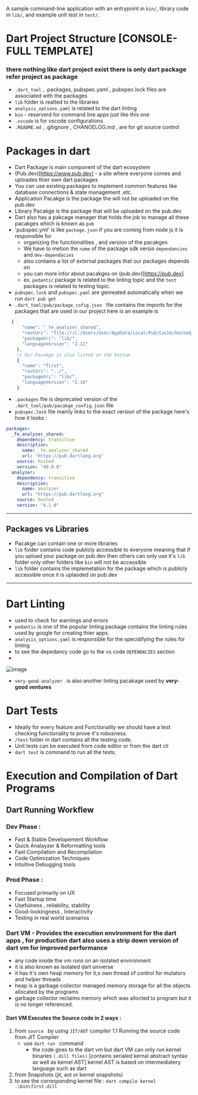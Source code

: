 A sample command-line application with an entrypoint in `bin/`, library code
in `lib/`, and example unit test in `test/`.

# Dart Project Structure [CONSOLE-FULL TEMPLATE]
### there nothing like dart project exist there is only dart package refer project as package
- `.dart_tool`  , .packages, pubspec.yaml , pubspec.lock files are associated with the packages
- `lib` folder is realted to the libraries 
- `analysis_options.yaml` is related to the dart linting
- `bin` - reserverd for command line apps just like this one 
- `.vscode` is for vscode configurations 
- `.README.md` , .gitignore , CHANGELOG.md , are for git source control 

# Packages in dart 
- Dart Package is main component of the dart ecosystem 
- (Pub.dev)[https://www.pub.dev] - a site where everyone comes and uploades thier own dart packages
- You can use existing packages to implement common features like database connections & state management ,etc.
- Application Pacakge is the package the will not be uploaded on the pub.dev 
- Library Pacakge is the package that will be uploaded on the pub.dev
- Dart also has a pakcage manager that holds the job to manage all these pacakges which is known as `pub`
- 'pubspec.yml' is like  `package.json` if you are coming from node js it is responsible for
    - organizing the functionalities , and version of the pacakges 
    - We have to metion the `name` of the package sdk versio `dependancies` and `dev-dependacies` 
    - also contains a list of external packages that our packages depends on 
    - you can more infor about pacakges on (pub.dev)[https://pub.dev]
    - ex. `pedantic` package is related to the linting topic and the  `test` packages is related to testing topic.
- `pubspec.lock` and `pubspec.yaml` are genreated automatically when we run `dart pub get `
- `.dart_tool/pub/package_cofig.json ` file contains the imports for the packages that are used in our project here is an example is 
```js
  {
      "name": "_fe_analyzer_shared",
      "rootUri": "file:///C:/Users/User/AppData/Local/Pub/Cache/hosted/pub.dartlang.org/_fe_analyzer_shared-40.0.0",
      "packageUri": "lib/",
      "languageVersion": "2.12"
    },
    // Our Pacakge is also listed on the bottom
    {
      "name": "first",
      "rootUri": "../",
      "packageUri": "lib/",
      "languageVersion": "2.16"
    }
```
- `.packages` file is deprecated version of the `.dart_tool/pub/pacakge_config.json` file
- `pubspec.lock` file mainly links to the exact version of the package here's how it looks : 
```yml
packages:
  _fe_analyzer_shared:
    dependency: transitive
    description:
      name: _fe_analyzer_shared
      url: "https://pub.dartlang.org"
    source: hosted
    version: "40.0.0"
  analyzer:
    dependency: transitive
    description:
      name: analyzer
      url: "https://pub.dartlang.org"
    source: hosted
    version: "4.1.0"
```
<hr/>

## Packages vs Libraries
- Pacakge can contain one or more libraries 
- `lib` folder contains code publicly accessible to everyone meaning that if you upload your package on pub.dev then others can only use it's `lib `folder only other folders like `bin` will not be accessible 
- `lib` folder contains the implemetation for the package which is  publicly accessible once it is uplaoded on pub.dev 

<hr/>

# Dart Linting 
- used to check for warnings and errors
- `pedantic` is one of the popular linting package contains the linting rules used by google for creating thier apps.
- `analysis_options.yaml` is responsible for the specidifying the rules for linting
- to see the depedancy code go to the vs code `DEPENDACIES` section
- 
![image](https://user-images.githubusercontent.com/65951872/170520357-f1bb1730-1d50-40f9-84c0-6815d3b94a88.png)

- `very-good-analyzer ` is also another linting pacakage used by <b>very-good ventures </b>

# Dart Tests 
- Ideally for every feature and Functionality we should have a test checking functionality to prove it's robusness.
- `/test` folder in dart contains all the testing code.
- Unit tests can be executed from code editor or from the dart cli
- `dart test` is command to run all the tests.

# Execution and Compilation of Dart Programs 
## Dart Running Workflew
### Dev Phase :
- Fast & Stable Developement Workflow
- Quick Analayzer & Reformatting tools
- Fast Compilation and Recompilation
- Code Optimization Techniques
- Intuitive Debugging tools

### Prod Phase :
- Focused primarily on UX 
- Fast Startup time
- Usefulness , reliability, stability
- Good-lookingness , Interactivity
- Testing in real world scenarios

### Dart VM - Provides the execution environment for the dart apps , for production dart also uses a strip down version of dart vm for improved performance
- any code inside the vm runs on an isolated environment
- it is also known as isolated dart universe 
- it has it's own heap memory for it;s own thread of control for mutators and helper threads
- heap is a garbage collector managed memory storage for all the objects allocated by the    programs
- garbage collector reclaims memory which was allocted to program but it is no longer referenced.

#### Dart VM Executes the Source code in 2 ways : 
1. from `source ` by using `JIT/AOT` compiler
  1.1 Running the source code from JIT Compiler
    - use `dart run ` command
      -  the code goes to the dart vm but dart VM can only run kernel binaries `(.dill files)` [contains serialed kernal abstract syntax as well as kernel AST] kernel AST is based on intermediatery language such as dart  
2. from Snapshots (jit, aot or kernel snapshots) 
3. to see the corresponding kernel file : 
  `dart compile kernel .\bin\first.dill` 

